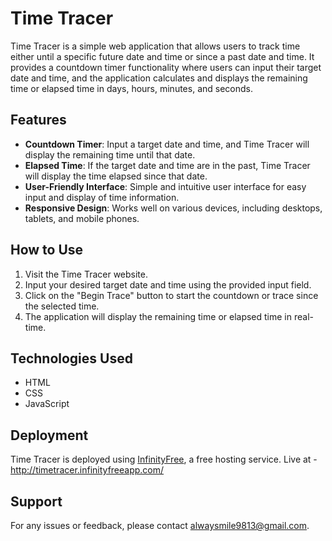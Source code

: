 # Time Tracer

Time Tracer is a simple web application that allows users to track time either until a specific future date and time or since a past date and time. It provides a countdown timer functionality where users can input their target date and time, and the application calculates and displays the remaining time or elapsed time in days, hours, minutes, and seconds.

## Features

- **Countdown Timer**: Input a target date and time, and Time Tracer will display the remaining time until that date.
- **Elapsed Time**: If the target date and time are in the past, Time Tracer will display the time elapsed since that date.
- **User-Friendly Interface**: Simple and intuitive user interface for easy input and display of time information.
- **Responsive Design**: Works well on various devices, including desktops, tablets, and mobile phones.

## How to Use

1. Visit the Time Tracer website.
2. Input your desired target date and time using the provided input field.
3. Click on the "Begin Trace" button to start the countdown or trace since the selected time.
4. The application will display the remaining time or elapsed time in real-time.

## Technologies Used

- HTML
- CSS
- JavaScript

## Deployment

Time Tracer is deployed using [InfinityFree](https://infinityfree.net/), a free hosting service.
Live at - http://timetracer.infinityfreeapp.com/

## Support

For any issues or feedback, please contact [alwaysmile9813@gmail.com](mailto:alwaysmile9813@gmail.com).

